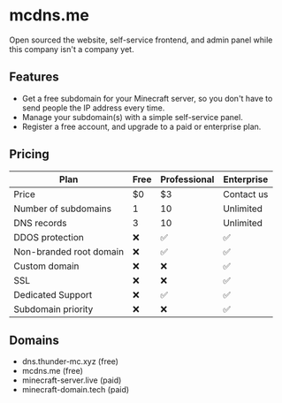 # mcdns.me
Open sourced the website, self-service frontend, and admin panel while this company isn't a company yet.

## Features
* Get a free subdomain for your Minecraft server, so you don't have to send people the IP address every time.
* Manage your subdomain(s) with a simple self-service panel.
* Register a free account, and upgrade to a paid or enterprise plan.

## Pricing
| Plan | Free | Professional | Enterprise |
| ---- |------|--------------| ----------- |
| Price | $0   | $3           | Contact us |
| Number of subdomains | 1    | 10           | Unlimited |
| DNS records | 3    | 10           | Unlimited |
| DDOS protection | ❌    | ✅          | ✅       |
| Non-branded root domain | ❌    | ✅          | ✅       |
| Custom domain | ❌    | ❌          | ✅       |
| SSL | ❌    | ❌          | ✅       |
| Dedicated Support | ❌    | ✅          | ✅       |
| Subdomain priority | ❌    | ❌          | ✅       |

## Domains
* dns.thunder-mc.xyz (free)
* mcdns.me (free)
* minecraft-server.live (paid)
* minecraft-domain.tech (paid)
